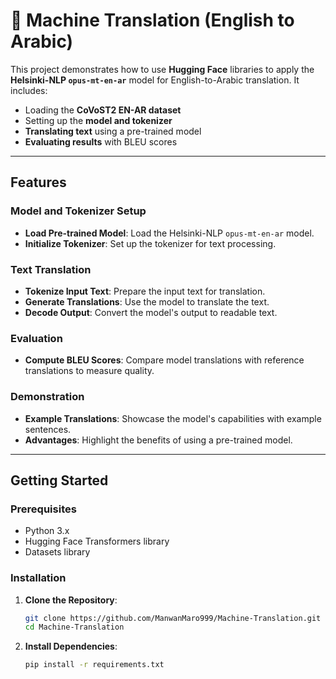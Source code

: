 # 📖 Machine Translation (English to Arabic)

This project demonstrates how to use **Hugging Face** libraries to apply the **Helsinki-NLP `opus-mt-en-ar`** model for English-to-Arabic translation. It includes:
- Loading the **CoVoST2 EN-AR dataset**
- Setting up the **model and tokenizer**
- **Translating text** using a pre-trained model
- **Evaluating results** with BLEU scores

---

## Features

### Model and Tokenizer Setup
- **Load Pre-trained Model**: Load the Helsinki-NLP `opus-mt-en-ar` model.
- **Initialize Tokenizer**: Set up the tokenizer for text processing.

### Text Translation
- **Tokenize Input Text**: Prepare the input text for translation.
- **Generate Translations**: Use the model to translate the text.
- **Decode Output**: Convert the model's output to readable text.

### Evaluation
- **Compute BLEU Scores**: Compare model translations with reference translations to measure quality.

### Demonstration
- **Example Translations**: Showcase the model's capabilities with example sentences.
- **Advantages**: Highlight the benefits of using a pre-trained model.

---

## Getting Started

### Prerequisites
- Python 3.x
- Hugging Face Transformers library
- Datasets library

### Installation
1. **Clone the Repository**:
    ```sh
    git clone https://github.com/ManwanMaro999/Machine-Translation.git
    cd Machine-Translation
    ```

2. **Install Dependencies**:
    ```sh
    pip install -r requirements.txt
    ```

